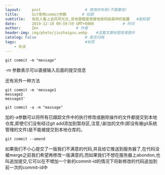 ```yaml
---
layout:     post                    # 使用的布局(不需要改)
title:      Git常用commit参数       # 标题
subtitle:   有些人看上去风风光光,背地里都是我替他收蚂蚁森林的能量   #副标题
date:       2019-12-10 00:59:59 GMT+0800             # 时间
author:     Zen                 # 作者
header-img: img/photo/jiuzhaigou.webp    #这篇文章标题背景图片
catalog: False                      # 是否归档
tags:                               #标签
    - 杂谈
---
```


`git commit -m "message"`

-m 参数表示可以直接输入后面的提交信息

还有另外一种方法

```
git commit -m 'message1
message2
message3'
```

`git commit -a -m "massage"`

加的-a参数可以将所有已跟踪文件中的执行修改或删除操作的文件都提交到本地仓库,即使它们没有经过git add添加到暂存区,注意,\新加的文件(即没有被git系统管理的文件)是不能被提交到本地仓库的。

`git commit --amend`

如果我们不小心提交了一版我们不满意的代码,并且给它推送到服务器了,在代码没被merge之前我们希望再修改一版满意的,而如果我们不想在服务器上abondon,也叫追加提交,它可以在不增加一个新的commit-id的情况下将新修改的代码追加到前一次的commit-id中
       
